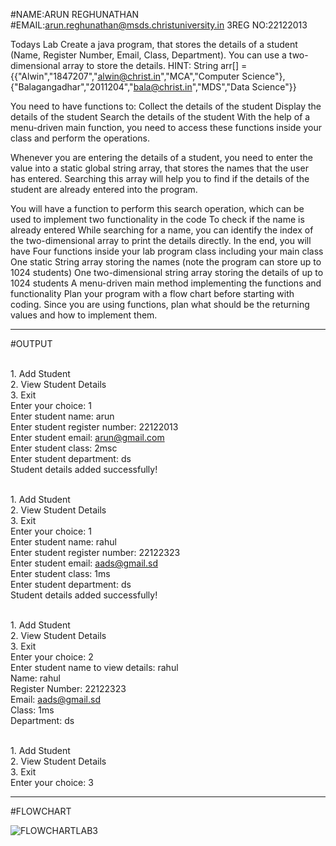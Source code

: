 #NAME:ARUN REGHUNATHAN 
#EMAIL:arun.reghunathan@msds.christuniversity.in
3REG NO:22122013

Todays Lab Create a java program, that stores the details of a student (Name, Register Number, Email, Class, Department). You can use a two-dimensional 
array to store the details. HINT: String arr[] = {{"Alwin","1847207","alwin@christ.in","MCA","Computer Science"},
{"Balagangadhar","2011204","bala@christ.in","MDS","Data Science"}}

You need to have functions to: Collect the details of the student 
Display the details of the student Search the details of the student With the help of a 
menu-driven main function, you need to access these functions inside your class and perform the operations.

Whenever you are entering the details of a student, you need to enter the value into a static global string array,
that stores the names that the user has entered. Searching this array will help you to find if the details of the student are already entered into the program.

You will have a function to perform this search operation, which can be used to implement two functionality in the code To check if the name
is already entered While searching for a name, you can identify the index of the two-dimensional array to print the details directly.
In the end, you will have Four functions inside your lab program class including your main class One static String array storing the names
(note the program can store up to 1024 students) One two-dimensional string array storing the details of up to 1024 students A menu-driven main
method implementing the functions and functionality Plan your program with a flow chart before starting with coding. Since you are using functions, 
plan what should be the returning values and how to implement them.

**************************************************************************************************************************************
#OUTPUT

<br> 1. Add Student
<br> 2. View Student Details
<br> 3. Exit
<br> Enter your choice: 1
<br> Enter student name: arun
<br> Enter student register number: 22122013
<br> Enter student email: arun@gmail.com
<br> Enter student class: 2msc
<br> Enter student department: ds
<br> Student details added successfully!

<br> 1. Add Student
<br> 2. View Student Details
<br> 3. Exit
<br> Enter your choice: 1
<br> Enter student name: rahul
<br> Enter student register number: 22122323
<br> Enter student email: aads@gmail.sd
<br> Enter student class: 1ms
<br> Enter student department: ds
<br> Student details added successfully!

<br> 1. Add Student
<br> 2. View Student Details
<br> 3. Exit
<br> Enter your choice: 2
<br> Enter student name to view details: rahul
<br> Name: rahul
<br> Register Number: 22122323
<br> Email: aads@gmail.sd
<br> Class: 1ms
<br> Department: ds

<br> 1. Add Student
<br> 2. View Student Details
<br> 3. Exit
<br> Enter your choice: 3
<br> 
***********************************************************************************************************************************

#FLOWCHART

![FLOWCHARTLAB3](https://github.com/arun200011/22122013-MDS273L-JAVA/assets/118739698/51382b4a-a95a-4b3a-84c4-81639b1173f9)



